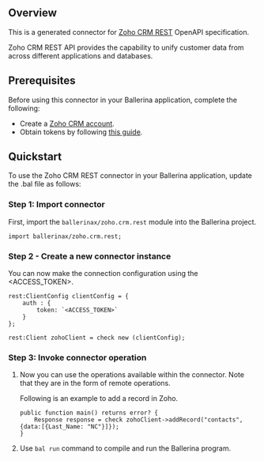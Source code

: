 ## Overview
This is a generated connector for [Zoho CRM REST](https://www.zoho.com/crm/) OpenAPI specification. 

Zoho CRM REST API provides the capability to unify customer data from across different applications and databases.

## Prerequisites

Before using this connector in your Ballerina application, complete the following:

* Create a [Zoho CRM account](https://www.zoho.com/crm/signup.html).
* Obtain tokens by following [this guide](https://www.zoho.com/crm/developer/docs/api/v2/oauth-overview.html).

## Quickstart

To use the Zoho CRM REST connector in your Ballerina application, update the .bal file as follows:

### Step 1: Import connector
First, import the `ballerinax/zoho.crm.rest` module into the Ballerina project.
```ballerina
import ballerinax/zoho.crm.rest;
```

### Step 2 - Create a new connector instance
You can now make the connection configuration using the <ACCESS_TOKEN>.
```ballerina
rest:ClientConfig clientConfig = {
    auth : {
        token: `<ACCESS_TOKEN>`
    }
};

rest:Client zohoClient = check new (clientConfig);
```

### Step 3: Invoke connector operation
1. Now you can use the operations available within the connector. Note that they are in the form of remote operations.

    Following is an example to add a record in Zoho. 

    ```ballerina
    public function main() returns error? {
        Response response = check zohoClient->addRecord("contacts", {data:[{Last_Name: "NC"}]});
    }
    ``` 

2. Use `bal run` command to compile and run the Ballerina program.
